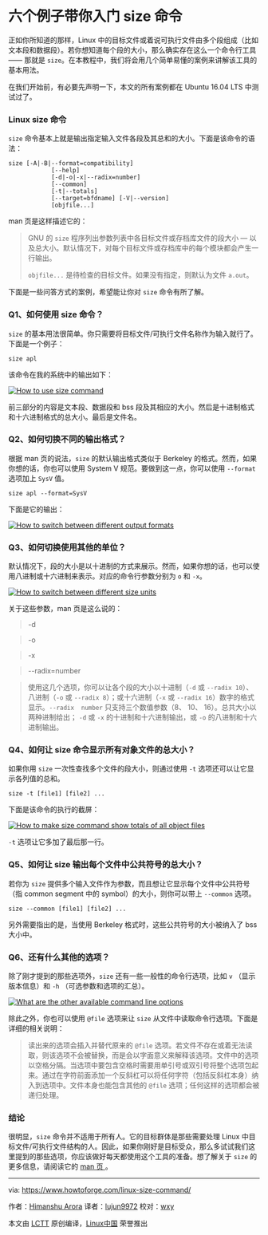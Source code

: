六个例子带你入门 size 命令
======

正如你所知道的那样，Linux 中的目标文件或着说可执行文件由多个段组成（比如文本段和数据段）。若你想知道每个段的大小，那么确实存在这么一个命令行工具 —— 那就是 `size`。在本教程中，我们将会用几个简单易懂的案例来讲解该工具的基本用法。

在我们开始前，有必要先声明一下，本文的所有案例都在 Ubuntu 16.04 LTS 中测试过了。

### Linux size 命令

`size` 命令基本上就是输出指定输入文件各段及其总和的大小。下面是该命令的语法：

```
size [-A|-B|--format=compatibility]
            [--help]
            [-d|-o|-x|--radix=number]
            [--common]
            [-t|--totals]
            [--target=bfdname] [-V|--version]
            [objfile...]
```

man 页是这样描述它的：

> GNU 的 `size` 程序列出参数列表中各目标文件或存档库文件的段大小 — 以及总大小。默认情况下，对每个目标文件或存档库中的每个模块都会产生一行输出。
>
> `objfile...` 是待检查的目标文件。如果没有指定，则默认为文件 `a.out`。

下面是一些问答方式的案例，希望能让你对 `size` 命令有所了解。

### Q1、如何使用 size 命令？

`size` 的基本用法很简单。你只需要将目标文件/可执行文件名称作为输入就行了。下面是一个例子：

```
size apl
```

该命令在我的系统中的输出如下：

[![How to use size command][1]][2]

前三部分的内容是文本段、数据段和 bss 段及其相应的大小。然后是十进制格式和十六进制格式的总大小。最后是文件名。

### Q2、如何切换不同的输出格式？

根据 man 页的说法，`size` 的默认输出格式类似于 Berkeley 的格式。然而，如果你想的话，你也可以使用 System V 规范。要做到这一点，你可以使用 `--format` 选项加上 `SysV` 值。

```
size apl --format=SysV
```

下面是它的输出：

[![How to switch between different output formats][3]][4]

### Q3、如何切换使用其他的单位？

默认情况下，段的大小是以十进制的方式来展示。然而，如果你想的话，也可以使用八进制或十六进制来表示。对应的命令行参数分别为 `o` 和 `-x`。

[![How to switch between different size units][5]][6]

关于这些参数，man 页是这么说的：

> -d

> -o

> -x

> --radix=number
 
> 使用这几个选项，你可以让各个段的大小以十进制（`-d` 或 `--radix 10`）、八进制（`-o` 或 `--radix 8`）；或十六进制（`-x` 或 `--radix 16`）数字的格式显示。`--radix  number` 只支持三个数值参数（8、 10、 16）。总共大小以两种进制给出； `-d` 或 `-x` 的十进制和十六进制输出，或 `-o` 的八进制和十六进制输出。

### Q4、如何让 size 命令显示所有对象文件的总大小？

如果你用 `size` 一次性查找多个文件的段大小，则通过使用 `-t` 选项还可以让它显示各列值的总和。

```
size -t [file1] [file2] ...
```

下面是该命令的执行的截屏：

[![How to make size command show totals of all object files][7]][8]

`-t` 选项让它多加了最后那一行。

### Q5、如何让 size 输出每个文件中公共符号的总大小？

若你为 `size` 提供多个输入文件作为参数，而且想让它显示每个文件中公共符号（指 common segment 中的 symbol）的大小，则你可以带上 `--common` 选项。

```
size --common [file1] [file2] ...
```

另外需要指出的是，当使用 Berkeley 格式时，这些公共符号的大小被纳入了 bss 大小中。

### Q6、还有什么其他的选项？

除了刚才提到的那些选项外，`size` 还有一些一般性的命令行选项，比如 `v` （显示版本信息）和 `-h` （可选参数和选项的汇总）。

[![What are the other available command line options][9]][10]

除此之外，你也可以使用 `@file` 选项来让 `size` 从文件中读取命令行选项。下面是详细的相关说明：

> 读出来的选项会插入并替代原来的 `@file` 选项。若文件不存在或着无法读取，则该选项不会被替换，而是会以字面意义来解释该选项。文件中的选项以空格分隔。当选项中要包含空格时需要用单引号或双引号将整个选项包起来。通过在字符前面添加一个反斜杠可以将任何字符（包括反斜杠本身）纳入到选项中。文件本身也能包含其他的 `@file` 选项；任何这样的选项都会被递归处理。

### 结论

很明显，`size` 命令并不适用于所有人。它的目标群体是那些需要处理 Linux 中目标文件/可执行文件结构的人。因此，如果你刚好是目标受众，那么多试试我们这里提到的那些选项，你应该做好每天都使用这个工具的准备。想了解关于 `size` 的更多信息，请阅读它的 [man 页 ][11]。

--------------------------------------------------------------------------------

via: https://www.howtoforge.com/linux-size-command/

作者：[Himanshu Arora][a]
译者：[lujun9972](https://github.com/lujun9972)
校对：[wxy](https://github.com/wxy)

本文由 [LCTT](https://github.com/LCTT/TranslateProject) 原创编译，[Linux中国](https://linux.cn/) 荣誉推出

[a]:https://www.howtoforge.com
[1]:https://www.howtoforge.com/images/command-tutorial/size-basic-usage.png
[2]:https://www.howtoforge.com/images/command-tutorial/big/size-basic-usage.png
[3]:https://www.howtoforge.com/images/command-tutorial/size-format-option.png
[4]:https://www.howtoforge.com/images/command-tutorial/big/size-format-option.png
[5]:https://www.howtoforge.com/images/command-tutorial/size-o-x-options.png
[6]:https://www.howtoforge.com/images/command-tutorial/big/size-o-x-options.png
[7]:https://www.howtoforge.com/images/command-tutorial/size-t-option.png
[8]:https://www.howtoforge.com/images/command-tutorial/big/size-t-option.png
[9]:https://www.howtoforge.com/images/command-tutorial/size-v-x1.png
[10]:https://www.howtoforge.com/images/command-tutorial/big/size-v-x1.png
[11]:https://linux.die.net/man/1/size

